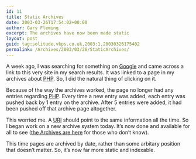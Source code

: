 ```yaml
---
id: 11
title: Static Archives
date: 2003-03-26T17:54:02+00:00
author: Gary Fleming
excerpt: The archives have now been made static
layout: post
guid: tag:solitude.vkps.co.uk,2003:1,20030326175402
permalink: /Archives/2003/03/26/StaticArchives/
---
```

A week ago, I was searching for something on [Google](http://www.google.com) and came across a link to this very site in my search results. It was linked to a page in my archives about <acronym title="PHP: Hypertext Preprocessor">PHP</acronym>. So, I did the natural thing of clicking on it.

Because of the way the archives worked, the page no longer had any entries regarding <acronym title="PHP: Hypertext Preprocessor">PHP</acronym>. Every time a new entry was added, each entry was pushed back by 1 entry on the archive. After 5 entries were added, it had been pushed off that archive page altogether.

This worried me. A <acronym title="Uniform Resource Indicator">URI</acronym> should point to the same information all the time. So I began work on a new archive system today. It&#8217;s now done and available for all to see ([the Archives are here](http://solitude.vkps.co.uk/News/Archives.php) for those who don&#8217;t know).

This time pages are archived by date, rather than some arbitary position that doesn&#8217;t matter. So, it&#8217;s now far more static and indexable.